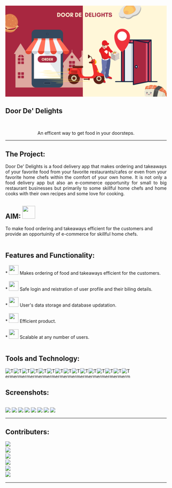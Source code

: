 <p align="center"><img src="https://github.com/CrystalShrestha/DoorDeDelights/blob/e5cf78e42d370514c600777cce596f65cebc2ca6/images/README.png" ></p>

## Door De' Delights
<br>
<p align = "center"> 
An efficent way to get food in your doorsteps.
</p>
<hr>

<h2> The Project:</h2>
<p align="justify">
 Door De' Delights is a food delivery app that makes ordering and takeaways of your favorite food from your favorite restaurants/cafes or even from your favorite home chefs within the comfort of your own home. It is not only a food delivery app but also an e-commerce opportunity for small to big restaurant businesses but primarily to some skillful home chefs and home cooks with their own recipes and some love for cooking.
</p>
<h2> AIM: <img src="https://imgur.com/zFz0s6y.png" width="40" height="40"></h2>
To make food ordering and takeaways efficient for the customers and provide an opportuinity of e-commerce for skillful home chefs.
<br>
<br>
<h2> Features and Functionality:</h2>
* <img src="https://imgur.com/WtwuRER.png" height="30" width="30"/>
  Makes ordering of food and takeaways efficient for the customers.
<br>
<br>
* <img src="https://imgur.com/0VpbpCz.png" height="30" width="30"/>
  Safe login and reistration of user profile and their biling details.
<br>
<br>
* <img src="https://imgur.com/sHHBBPW.png" height="30" width="30"/>
  User's data storage and database updatation.
<br>
<br>
* <img src="https://imgur.com/h1Tq6WT.png" height="30" width="30"/>
  Efficient product.
<br>
<br>
* <img src="https://imgur.com/lhBrXe6.png" height="30" width="30"/>
  Scalable at any number of users.
<br>
<br>
<h2>Tools and Technology:</h2>
<img align="left" alt="Terminal" width="26px" src="https://imgur.com/8XrwS01.png" height="30" width="30"/>
<img  align="left" alt="Terminal" width="26px" src="https://imgur.com/5E7HeGk.png" height="30" width="30"/>
<img  align="left" alt="Terminal" width="26px" src="https://imgur.com/6uWgJIL.png" height="30" width="30"/>
<img  align="left" alt="Terminal" width="26px" src="https://imgur.com/AhmJulw.png" height="30" width="30"/>
<img  align="left" alt="Terminal" width="26px" src="https://imgur.com/tBgmSNq.png" height="30" width="30"/>
<img  align="left" alt="Terminal" width="26px" src="https://imgur.com/23NB9Vx.png" height="30" width="30"/>
<img  align="left" alt="Terminal" width="26px" src="https://imgur.com/ygSzJGN.png" height="30" width="30"/>
<img  align="left" alt="Terminal" width="26px" src="https://imgur.com/cXg9T6L.png" height="30" width="30"/>
<img  align="left" alt="Terminal" width="26px" src="https://imgur.com/ldKBKOI.png" height="30" width="30"/>
<img  align="left" alt="Terminal" width="26px" src="https://imgur.com/sThM4ng.png" height="30" width="30"/>
<img  align="left" alt="Terminal" width="26px" src="https://imgur.com/MbHNkUa.png" height="30" width="30"/>
<img  align="left" alt="Terminal" width="26px" src="https://imgur.com/LzyEQLN.png" height="30" width="30"/>
<img  align="left" alt="Terminal" width="26px" src="https://imgur.com/AwZioKz.png" height="30" width="30"/>
<img  align="left" alt="Terminal" width="26px" src="https://imgur.com/AIpqX2y.png" height="30" width="30"/>
<img  align="left" alt="Terminal" width="26px" src="https://imgur.com/fNeoC8l.png" height="30" width="30"/>
<br>
<br>
<h2>Screenshots:</h2>
<br>
<img src="https://imgur.com/q9EoA3p.png"width="" height="200"/>
<img src="https://imgur.com/Fp8xoQW.png"width=" " height="200"/>
<img src="https://imgur.com/0bFMMck.png"width=" " height="200"/>
<img src="https://imgur.com/m1N0i2d.png"width=" " height="200"/>
<img src="https://imgur.com/XSQHMG2.png"width=" " height="200"/>
<img src="https://imgur.com/PSNFJOF.png"width=" " height="200"/>
<img src="https://imgur.com/GIZJvl1.png"width=" " height="200"/>
<img src="https://imgur.com/igxIYY8.png"width=" " height="200"/>

<br>

<hr>
<h2> Contributers:</h2>
<a herf="https://github.com/CrystalShrestha">
<img src="https://img.shields.io/badge/-Crystal-blue"/>
</a>
<br>
<a herf="https://github.com/Samana19">
<img src="https://img.shields.io/badge/-Samana-pink"/>
</a>
<br>
<a herf="https://github.com/bipinaghimire">
<img src="https://img.shields.io/badge/-Bipina-orange"/>
</a>
<br>
<a herf="https://github.com/astikagrg">
<img src="https://img.shields.io/badge/-Astika-teal"/>
</a>
<br>
<a herf="https://github.com/rupikarasaili">
<img src="https://img.shields.io/badge/-Rupika-yellow"/>
</a>
<br>
<a herf="https://github.com/Manjil00">
<img src="https://img.shields.io/badge/-Manzil-red"/>
</a>
<hr>



